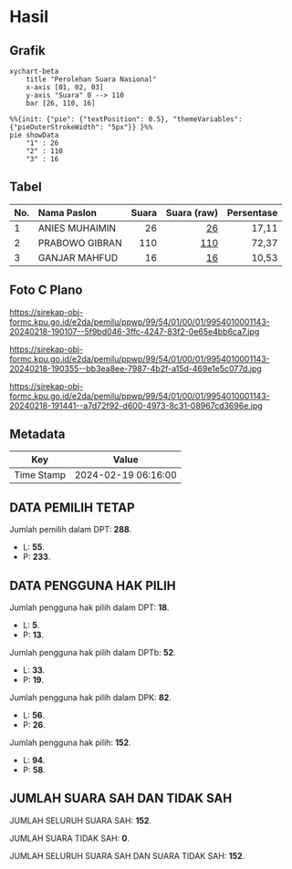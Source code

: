 # Hasil

## Grafik

```mermaid
xychart-beta
    title "Perolehan Suara Nasional"
    x-axis [01, 02, 03]
    y-axis "Suara" 0 --> 110
    bar [26, 110, 16]
```

```mermaid
%%{init: {"pie": {"textPosition": 0.5}, "themeVariables": {"pieOuterStrokeWidth": "5px"}} }%%
pie showData
    "1" : 26
    "2" : 110
    "3" : 16
```

## Tabel

| No. | Nama Paslon    | Suara | Suara (raw) | Persentase |
|:--- |:-------------- | -----:| -----------:| ----------:|
| 1   | ANIES MUHAIMIN | 26    | [26][p-1]   | 17,11      |
| 2   | PRABOWO GIBRAN | 110   | [110][p-2]  | 72,37      |
| 3   | GANJAR MAHFUD  | 16    | [16][p-3]   | 10,53      |


[p-1]: https://github.com/gigit-pemilu/pemilu-2024/blob/main/pilpres/hitung-suara/sub/99-luar-negeri/sub/54-johor-bahru-malaysia/sub/01-johor-bahru-malaysia/sub/0001-johor-bahru-malaysia/sub/143-ksk-133/sub/paslon-1.txt
[p-2]: https://github.com/gigit-pemilu/pemilu-2024/blob/main/pilpres/hitung-suara/sub/99-luar-negeri/sub/54-johor-bahru-malaysia/sub/01-johor-bahru-malaysia/sub/0001-johor-bahru-malaysia/sub/143-ksk-133/sub/paslon-2.txt
[p-3]: https://github.com/gigit-pemilu/pemilu-2024/blob/main/pilpres/hitung-suara/sub/99-luar-negeri/sub/54-johor-bahru-malaysia/sub/01-johor-bahru-malaysia/sub/0001-johor-bahru-malaysia/sub/143-ksk-133/sub/paslon-3.txt

## Foto C Plano

https://sirekap-obj-formc.kpu.go.id/e2da/pemilu/ppwp/99/54/01/00/01/9954010001143-20240218-190107--5f9bd046-3ffc-4247-83f2-0e65e4bb6ca7.jpg

https://sirekap-obj-formc.kpu.go.id/e2da/pemilu/ppwp/99/54/01/00/01/9954010001143-20240218-190355--bb3ea8ee-7987-4b2f-a15d-469e1e5c077d.jpg

https://sirekap-obj-formc.kpu.go.id/e2da/pemilu/ppwp/99/54/01/00/01/9954010001143-20240218-191441--a7d72f92-d600-4973-8c31-08967cd3696e.jpg


## Metadata

| Key        | Value               |
| ---------- | ------------------- |
| Time Stamp | 2024-02-19 06:16:00 |


## DATA PEMILIH TETAP

Jumlah pemilih dalam DPT: **288**.
 * L: **55**.
 * P: **233**.

## DATA PENGGUNA HAK PILIH

Jumlah pengguna hak pilih dalam DPT: **18**.
 * L: **5**.
 * P: **13**.

Jumlah pengguna hak pilih dalam DPTb: **52**.
 * L: **33**.
 * P: **19**.

Jumlah pengguna hak pilih dalam DPK: **82**.
 * L: **56**.
 * P: **26**.

Jumlah pengguna hak pilih: **152**.
 * L: **94**.
 * P: **58**.

## JUMLAH SUARA SAH DAN TIDAK SAH

JUMLAH SELURUH SUARA SAH: **152**.

JUMLAH SUARA TIDAK SAH: **0**.

JUMLAH SELURUH SUARA SAH DAN SUARA TIDAK SAH: **152**.


